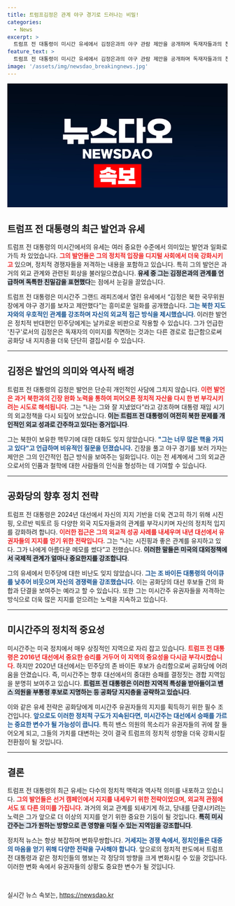 ```yaml
---
title: 트럼프김정은 관계 야구 경기로 드러나는 비밀!
categories:
  - News
excerpt: >
  트럼프 전 대통령이 미시간 유세에서 김정은과의 야구 관람 제안을 공개하며 독재자들과의 친분을 과시했습니다. 그가 강조한 미·북 정상회담 재추진 가능성과 바이든 대통령 비난 발언이 주목받고 있습니다.
feature_text: >
  트럼프 전 대통령이 미시간 유세에서 김정은과의 야구 관람 제안을 공개하며 독재자들과의 친분을 과시했습니다. 그가 강조한 미·북 정상회담 재추진 가능성과 바이든 대통령 비난 발언이 주목받고 있습니다.
image: '/assets/img/newsdao_breakingnews.jpg'
---
```


<p><img src="/assets/img/newsdao_breakingnews.jpg" alt="flaretime 속보" /></p>

<h2 data-ke-size="size26">트럼프 전 대통령의 최근 발언과 유세</h2>

<p data-ke-size="size16">트럼프 전 대통령의 미시간에서의 유세는 여러 중요한 수준에서 의미있는 발언과 일화로 가득 차 있었습니다. <b><span style="color: #ee2323;">그의 발언들은 그의 정치적 입장을 디지털 사회에서 더욱 강화시키고</span></b> 있으며, 정치적 경쟁자들을 저격하는 내용을 포함하고 있습니다. 특히 그의 발언은 과거의 외교 관계와 관련된 회상을 불러일으켰습니다. <b><span style="background-color: #21538527;">유세 중 그는 김정은과의 관계를 언급하며 독특한 친밀감을 표현했다</span></b>는 점에서 눈길을 끌었습니다.</p>

<p data-ke-size="size16">트럼프 전 대통령은 미시간주 그랜드 래피즈에서 열린 유세에서 “김정은 북한 국무위원장에게 야구 경기를 보자고 제안했다”는 흥미로운 일화를 공개했습니다. <b><span style="color: #1a5490;">그는 북한 지도자와의 우호적인 관계를 강조하며 자신의 외교적 접근 방식을 제시했습니다</span></b>. 이러한 발언은 정치적 반대편인 민주당에게는 날카로운 비판으로 작용할 수 있습니다. 그가 언급한 '친구'로서의 김정은은 독재자의 이미지를 직면하는 것과는 다른 경로로 접근함으로써 공화당 내 지지층을 더욱 단단히 결집시킬 수 있습니다.</p>

<hr>

<h2 data-ke-size="size26">김정은 발언의 의미와 역사적 배경</h2>

<p data-ke-size="size16">트럼프 전 대통령의 김정은 발언은 단순히 개인적인 사담에 그치지 않습니다. <b><span style="color: #ee2323;">이런 발언은 과거 북한과의 긴장 완화 노력을 통하여 피어오른 정치적 자산을 다시 한 번 부각시키려는 시도로 해석됩니다</span></b>. 그는 “나는 그와 잘 지냈었다”라고 강조하며 대통령 재임 시기의 외교정책을 다시 되짚어 보았습니다. <b><span style="background-color: #21538527;">이는 트럼프 전 대통령이 여전히 북한 문제를 개인적인 외교 성과로 간주하고 있다는 증거입니다</span></b>.</p>

<p data-ke-size="size16">그는 북한이 보유한 핵무기에 대한 대화도 잊지 않았습니다. <b><span style="color: #1a5490;">"그는 너무 많은 핵을 가지고 있다"고 언급하며 비유적인 질문을 던졌습니다.</span></b> 긴장을 풀고 야구 경기를 보러 가자는 제안은 그의 인간적인 접근 방식을 보여주는 일화입니다. 이는 전 세계에서 그의 외교관으로서의 인품과 철학에 대한 사람들의 인식을 형성하는 데 기여할 수 있습니다.</p>

<hr>

<h2 data-ke-size="size26">공화당의 향후 정치 전략</h2>

<p data-ke-size="size16">트럼프 전 대통령은 2024년 대선에서 자신의 지지 기반을 더욱 견고히 하기 위해 시진핑, 오르반 빅토르 등 다양한 외국 지도자들과의 관계를 부각시키며 자신의 정치적 입지를 강화하려 합니다. <b><span style="color: #ee2323;">이러한 접근은 그의 외교적 성공 사례를 내세우며 내년 대선에서 유권자들의 지지를 얻기 위한 전략입니다</span></b>. 그는 “나는 시진핑과 좋은 관계를 유지하고 있다. 그가 나에게 아름다운 메모를 썼다”고 전했습니다. <b><span style="background-color: #21538527;">이러한 말들은 미국의 대외정책에서 국제적 관계가 얼마나 중요한지를 강조합니다</span></b>.</p>

<p data-ke-size="size16">그의 유세에서 민주당에 대한 비난도 잊지 않았습니다. <b><span style="color: #1a5490;">그는 조 바이든 대통령의 아이큐를 낮추어 비웃으며 자신의 경쟁력을 강조했습니다</span></b>. 이는 공화당의 대선 후보들 간의 화합과 단결을 보여주는 예라고 할 수 있습니다. 또한 그는 미시간주 유권자들을 저격하는 방식으로 더욱 많은 지지를 얻으려는 노력을 지속하고 있습니다.</p>

<hr>

<h2 data-ke-size="size26">미시간주의 정치적 중요성</h2>

<p data-ke-size="size16">미시간주는 미국 정치에서 매우 상징적인 지역으로 자리 잡고 있습니다. <b><span style="color: #ee2323;">트럼프 전 대통령은 2016년 대선에서 중요한 승리를 거두어 이 지역의 중요성을 다시금 부각시켰습니다</span></b>. 하지만 2020년 대선에서는 민주당의 존 바이든 후보가 승리함으로써 공화당에 어려움을 안겼습니다. 즉, 미시간주는 향후 대선에서의 중대한 승패를 결정짓는 경합 지역임을 분명히 보여주고 있습니다. <b><span style="background-color: #21538527;">트럼프 전 대통령은 이러한 지역적 특성을 받아들이고 밴스 의원을 부통령 후보로 지명하는 등 공화당 지지층을 공략하고 있습니다</span></b>.</p>

<p data-ke-size="size16">이와 같은 유세 전략은 공화당에게 미시간주 유권자들의 지지를 획득하기 위한 필수 조건입니다. <b><span style="color: #1a5490;">앞으로도 이러한 정치적 구도가 지속된다면, 미시간주는 대선에서 승패를 가르는 중요한 변수가 될 가능성이 큽니다</span></b>. 특히 밴스 의원의 목소리가 유권자들의 귀에 잘 들어오게 되고, 그들의 가치를 대변하는 것이 결국 트럼프의 정치적 성향을 더욱 강화시킬 전환점이 될 것입니다.</p>

<hr>

<h2 data-ke-size="size26">결론</h2>

<p data-ke-size="size16">트럼프 전 대통령의 최근 유세는 다수의 정치적 맥락과 역사적 의미를 내포하고 있습니다. <b><span style="color: #ee2323;">그의 발언들은 선거 캠페인에서 지지를 내세우기 위한 전략이었으며, 외교적 관점에서도 또 다른 의미를 가집니다</span></b>. 과거의 외교 관계를 되새기게 하고, 당내를 단결시키려는 노력은 그가 앞으로 더 이상의 지지를 얻기 위한 중요한 기둥이 될 것입니다. <b><span style="background-color: #21538527;">특히 미시간주는 그가 원하는 방향으로 큰 영향을 미칠 수 있는 지역임을 강조합니다</span></b>.</p>

<p data-ke-size="size16">정치적 뉴스는 항상 복잡하며 변화무쌍합니다. <b><span style="color: #1a5490;">거세지는 경쟁 속에서, 정치인들은 대중의 마음을 얻기 위해 다양한 전략을 구사해야 합니다</span></b>. 앞으로의 정치적 판도에서 트럼프 전 대통령과 같은 정치인들의 행보는 각 정당의 방향을 크게 변화시킬 수 있을 것입니다. 이러한 변화 속에서 유권자들의 상황도 중요한 변수가 될 것입니다.</p>

<p data-ke-size="size16">&nbsp;</p>
실시간 뉴스 속보는, <a href="https://newsdao.kr" rel="dofollow">https://newsdao.kr</a>


